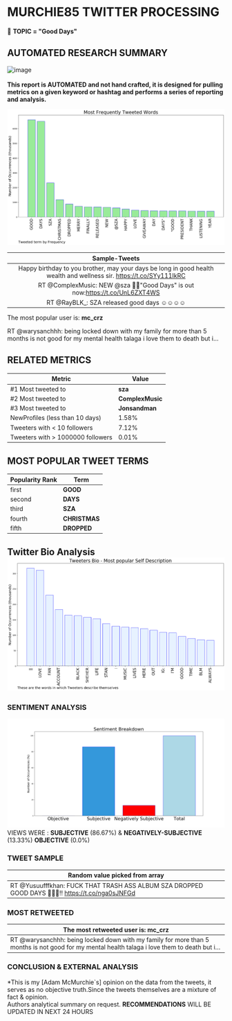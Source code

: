 # MURCHIE85 TWITTER PROCESSING 
&#x1F34E; **TOPIC = "Good Days"**

## AUTOMATED RESEARCH SUMMARY

![image](https://marketingplatform.google.com/about/static/images/gmp/analytics-smb-benefit.jpg)
<br></br>
<b> This report is AUTOMATED and not hand crafted, it is designed for pulling metrics on a given keyword or hashtag and performs a series of reporting and analysis.</b>



![image](TWEETS.png)



|                **Sample-Tweets**        |
| :-------------: |
| Happy birthday to you brother, may your days be long in good health wealth and wellness sir. https://t.co/SYy111IkRC |
| RT @ComplexMusic: NEW @sza 🙏🏽"Good Days" is out now:https://t.co/UnL6ZXT4WS |
| RT @RayBLK_: SZA released good days ☺️☺️☺️☺️ |

The most popular user is: **mc_crz**
<div class="alert alert-block alert-danger"> RT @warysanchhh: being locked down with my family for more than 5 months is not good for my mental health talaga i love them to death but i…</div>

## RELATED METRICS<br>
| Metric | Value |
| ------------- | ------------- |
| #1 Most tweeted to  | **sza** |
| #2 Most tweeted to  | **ComplexMusic** |
| #3 Most tweeted to  | **Jonsandman** |
| NewProfiles (less than 10 days) | 1.58%  |
| Tweeters with < 10 followers  | 7.12%|
| Tweeters with > 1000000 followers  | 0.01%  |



## MOST POPULAR TWEET TERMS 


| Popularity Rank  | Term |
| ------------- | ------------- |
| first  | **GOOD**  |
| second  | **DAYS**  |
| third  | **SZA** |
| fourth  | **CHRISTMAS**  |
| fifth  | **DROPPED**  |


## Twitter Bio Analysis![image](BIO.png)
### SENTIMENT ANALYSIS
![image](sentiment.png)
VIEWS WERE : **SUBJECTIVE**  (86.67%) & **NEGATIVELY-SUBJECTIVE** (13.33%) **OBJECTIVE** (0.0%)

### TWEET SAMPLE 
| Random value picked from array |
| ------------- |
|RT @Yusuufffkhan: FUCK THAT TRASH ASS ALBUM SZA DROPPED GOOD DAYS 🙏🙏🙏‼️ https://t.co/nga0sJNFGd |

### MOST RETWEETED 

| The most retweeted user is: **mc_crz**  |
| ------------- |
| RT @warysanchhh: being locked down with my family for more than 5 months is not good for my mental health talaga i love them to death but i… |

### CONCLUSION & EXTERNAL ANALYSIS

*This is my [Adam McMurchie`s] opinion on the data from the tweets, it serves as no objective truth.Since the tweets themselves are a mixture of fact & opinion.<br>
Authors analytical summary on request.
**RECOMMENDATIONS** WILL BE UPDATED IN NEXT  24 HOURS <br>